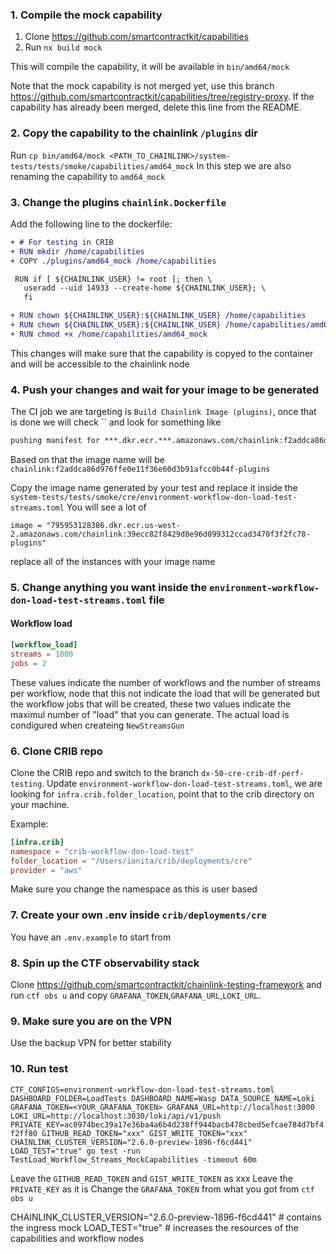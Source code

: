 



### 1. Compile the mock capability
1. Clone https://github.com/smartcontractkit/capabilities
2. Run `nx build mock`

This will compile the capability, it will be available in `bin/amd64/mock`

Note that the mock capability is not merged yet, use this branch https://github.com/smartcontractkit/capabilities/tree/registry-proxy. If the capability has already been merged, delete this line from the README.

### 2. Copy the capability to the chainlink `/plugins` dir
Run `cp bin/amd64/mock <PATH_TO_CHAINLINK>/system-tests/tests/smoke/capabilities/amd64_mock`
In this step we are also renaming the capability to `amd64_mock`

### 3. Change the plugins `chainlink.Dockerfile`
Add the following line to the dockerfile:
```diff
+ # For testing in CRIB
+ RUN mkdir /home/capabilities
+ COPY ./plugins/amd64_mock /home/capabilities

 RUN if [ ${CHAINLINK_USER} != root ]; then \
   useradd --uid 14933 --create-home ${CHAINLINK_USER}; \
   fi

+ RUN chown ${CHAINLINK_USER}:${CHAINLINK_USER} /home/capabilities
+ RUN chown ${CHAINLINK_USER}:${CHAINLINK_USER} /home/capabilities/amd64_mock
+ RUN chmod +x /home/capabilities/amd64_mock

```
This changes will make sure that the capability is copyed to the container and will be accessible to the chainlink node

### 4. Push your changes and wait for your image to be generated
The CI job we are targeting is `Build Chainlink Image (plugins)`, once that is done we will check `` and look for something like
```dockerfile
pushing manifest for ***.dkr.ecr.***.amazonaws.com/chainlink:f2addca86d976ffe0e11f36e60d3b91afcc0b44f-plugins@sha256:e21cdbeb35c81707dbf267fff19b25b6ea8148a5b1e7679bd3ae450586e82e13
```
Based on that the image name will be `chainlink:f2addca86d976ffe0e11f36e60d3b91afcc0b44f-plugins`

Copy the image name generated by your test and replace it inside the `system-tests/tests/smoke/cre/environment-workflow-don-load-test-streams.toml`
You will see a lot of
```
image = "795953128386.dkr.ecr.us-west-2.amazonaws.com/chainlink:39ecc82f8429d8e96d099312ccad3470f3f2fc78-plugins"
```
replace all of the instances with your image name

### 5. Change anything you want inside the `environment-workflow-don-load-test-streams.toml` file

#### Workflow load
```toml
[workflow_load]
streams = 1000
jobs = 2
```
These values indicate the number of workflows and the number of streams per workflow, node that this not indicate the load that will be generated but the workflow jobs that will be created, these two values indicate the maximul number of "load" that you can generate.
The actual load is condigured when createing `NewStreamsGun`

### 6. Clone CRIB repo
Clone the CRIB repo and switch to the branch `dx-50-cre-crib-df-perf-testing`.
Update `environment-workflow-don-load-test-streams.toml`, we are looking for `infra.crib.folder_location`, point that to the crib directory on your machine.

Example:
```toml
[infra.crib]
namespace = "crib-workflow-don-load-test"
folder_location = "/Users/ionita/crib/deployments/cre"
provider = "aws"
```
Make sure you change the namespace as this is user based

### 7. Create your own .env inside `crib/deployments/cre`
You have an `.env.example` to start from

### 8. Spin up the CTF observability stack
Clone https://github.com/smartcontractkit/chainlink-testing-framework and run `ctf obs u` and copy `GRAFANA_TOKEN`,`GRAFANA_URL`,`LOKI_URL`.

### 9. Make sure you are on the VPN
Use the backup VPN for better stability

### 10. Run test
`CTF_CONFIGS=environment-workflow-don-load-test-streams.toml DASHBOARD_FOLDER=LoadTests DASHBOARD_NAME=Wasp DATA_SOURCE_NAME=Loki GRAFANA_TOKEN=<YOUR_GRAFANA_TOKEN> GRAFANA_URL=http://localhost:3000 LOKI_URL=http://localhost:3030/loki/api/v1/push PRIVATE_KEY=ac0974bec39a17e36ba4a6b4d238ff944bacb478cbed5efcae784d7bf4f2ff80 GITHUB_READ_TOKEN="xxx" GIST_WRITE_TOKEN="xxx" CHAINLINK_CLUSTER_VERSION="2.6.0-preview-1896-f6cd441" LOAD_TEST="true" go test -run TestLoad_Workflow_Streams_MockCapabilities -timeout 60m`

Leave the `GITHUB_READ_TOKEN` and `GIST_WRITE_TOKEN` as xxx
Leave the `PRIVATE_KEY` as it is
Change the `GRAFANA_TOKEN` from what you got from `ctf obs u`

CHAINLINK_CLUSTER_VERSION="2.6.0-preview-1896-f6cd441" # contains the ingress mock
LOAD_TEST="true" # increases the resources of the capabilities and workflow nodes


